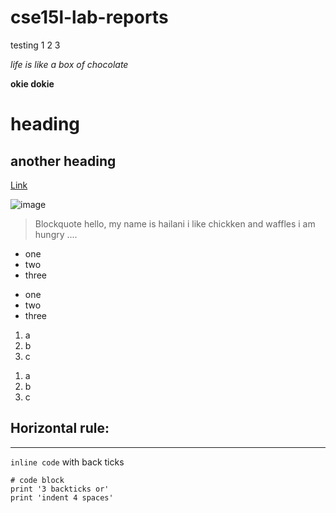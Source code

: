 # cse15l-lab-reports
testing 1 2 3

*life is like a box of chocolate*

**okie dokie**

# heading

## another heading

[Link](https://docs.google.com/document/d/1Ne46p8fKywALqcOMdtpcHmtdIZkdThWaMvfnA_duyQA/edit)

![image](https://upload.wikimedia.org/wikipedia/commons/thumb/4/45/A_small_cup_of_coffee.JPG/1200px-A_small_cup_of_coffee.JPG)
>Blockquote hello, my name is hailani
> i like chickken and waffles
> i am hungry
> .... 
* one 
* two
* three
- one
- two 
- three
1. a
2. b
3. c
1) a
2) b
3) c

Horizontal rule: 
---
***

`inline code` with back ticks

```
# code block
print '3 backticks or'
print 'indent 4 spaces'
```
